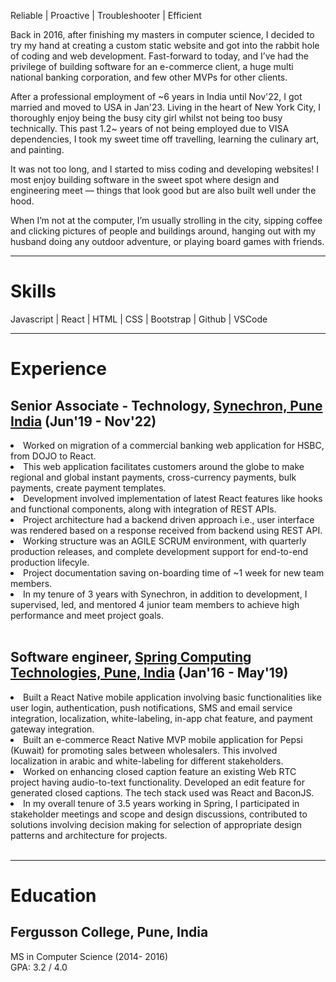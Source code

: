 Reliable | Proactive | Troubleshooter | Efficient

<section id="about" class="about">
  <p>
    Back in 2016, after finishing my masters in computer science, I decided to try my hand at creating a custom static website and got into the rabbit hole of coding and web development. Fast-forward to today, and I’ve had the privilege of building software for an e-commerce client, a huge multi national banking corporation, and few other MVPs for other clients.
  </p>
  
  <p>
  After a professional employment of ~6 years in India until Nov'22, I got married and moved to USA in Jan'23. Living in the heart of New York City, I thoroughly enjoy being the busy city girl whilst not being too busy technically. This past 1.2~ years of not being employed due to VISA dependencies, I took my sweet time off travelling, learning the culinary art, and painting.
</p>

  <p>
  It was not too long, and I started to miss coding and developing websites! I most enjoy building software in the sweet spot where design and engineering meet — things that look good but are also built well under the hood.
  </p>
  
  <p>
    When I’m not at the computer, I’m usually strolling in the city, sipping coffee and clicking pictures of people and buildings around, hanging out with my husband doing any outdoor adventure, or playing board games with friends.
  </p>
</section>

---

# Skills
<section id="skills" class="skills">
  Javascript | React | HTML | CSS | Bootstrap | Github | VSCode
</section>

---

# Experience

<section id="experience" class="experience">
 
  ## **Senior Associate - Technology**, <a href="https://www.synechron.com/">Synechron, Pune India</a> (Jun'19 - Nov'22)
  
  <li> Worked on migration of a commercial banking web application for HSBC, from DOJO to React. </li>
  <li>This web application facilitates customers around the globe to make regional and global instant payments, cross-currency payments, bulk payments, create payment templates.</li>
  <li>Development involved implementation of latest React features like hooks and functional components, along with integration of REST APIs.</li>
  <li>Project architecture had a backend driven approach i.e., user interface was rendered based on a response received from backend using REST API.</li>
  <li>Working structure was an AGILE SCRUM environment, with quarterly production releases, and complete development support for end-to-end production lifecyle.</li>
  <li>Project documentation saving on-boarding time of ~1 week for new team members.</li>
  <li>In my tenure of 3 years with Synechron, in addition to development, I supervised, led, and mentored 4 junior team members to achieve high performance and meet project goals.</li>
  
  <br />
  
  ## **Software engineer**, <a href="https://springct.net/">Spring Computing Technologies, Pune, India</a> (Jan'16 - May'19)
  
  <li> Built a React Native mobile application involving basic functionalities like user login, authentication, push notifications, SMS and email service integration, localization, white-labeling, in-app chat feature, and payment gateway integration.</li>
  <li>Built an e-commerce React Native MVP mobile application for Pepsi (Kuwait) for promoting sales between wholesalers. This involved localization in arabic and white-labeling for different stakeholders.</li>
  <li>Worked on enhancing closed caption feature an existing Web RTC project having audio-to-text functionality. Developed an edit feature for generated closed captions. The tech stack used was React and BaconJS.</li>
  <li> In my overall tenure of 3.5 years working in Spring, I participated in stakeholder meetings and scope and design discussions, contributed to solutions involving decision making for selection of appropriate design patterns and architecture for projects.</li>
  <br />
</section>

---

# Education
<section id="education" class="education">
  
  ## **Fergusson College, Pune, India**
  MS in Computer Science (2014- 2016) <br /> GPA: 3.2 / 4.0
  
</section>
